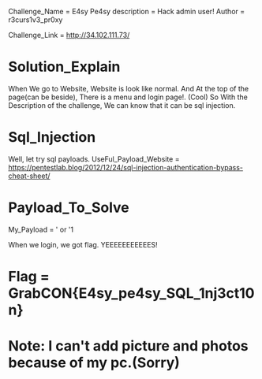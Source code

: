Challenge_Name = E4sy Pe4sy
description = Hack admin user!
Author = r3curs1v3_pr0xy

Challenge_Link = http://34.102.111.73/

# Solution_Explain

When We go to Website, Website is look like normal. 
And At the top of the page(can be beside), There is a menu and login page!. (Cool)
So With the Description of the challenge, We can know that it can be sql injection.

# Sql_Injection

Well, let try sql payloads.
UseFul_Payload_Website = https://pentestlab.blog/2012/12/24/sql-injection-authentication-bypass-cheat-sheet/

# Payload_To_Solve

My_Payload = ' or '1

When we login, we got flag. YEEEEEEEEEEES!

# Flag = GrabCON{E4sy_pe4sy_SQL_1nj3ct10n}

# Note: I can't add picture and photos because of my pc.(Sorry)
